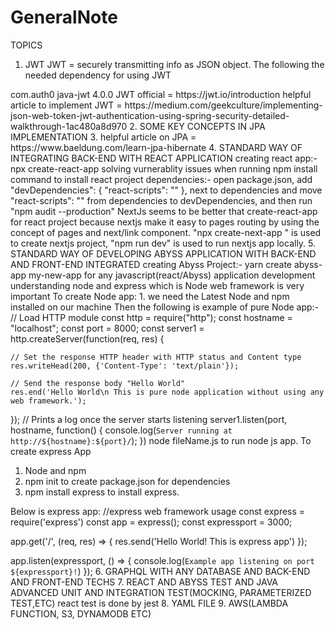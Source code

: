 # GeneralNote
TOPICS
1.  JWT
JWT = securely transmitting info as JSON object. The following the needed dependency for using JWT
<dependency>
    <groupId>com.auth0</groupId>
    <artifactId>java-jwt</artifactId>
    <version>4.0.0</version>
</dependency>
JWT official = https://jwt.io/introduction
helpful article to implement JWT = https://medium.com/geekculture/implementing-json-web-token-jwt-authentication-using-spring-security-detailed-walkthrough-1ac480a8d970
2.  SOME KEY CONCEPTS IN JPA IMPLEMENTATION
3.  helpful article on JPA = https://www.baeldung.com/learn-jpa-hibernate
4.  STANDARD WAY OF INTEGRATING BACK-END WITH REACT APPLICATION
creating react app:- npx create-react-app <appname>
solving vurnerablity issues when running npm install command to install react project dependencies:-
 open package.json, add  "devDependencies": {
    "react-scripts": ""
  }, next to dependencies and move "react-scripts": "<version>" from dependencies to devDependencies, and then run "npm audit --production"
  NextJs seems to be better that create-react-app for react project because nextjs make it easy to pages routing by using the concept of pages
  and next/link component.
  "npx create-next-app <appname>" is used to create nextjs project, "npm run dev" is used to run nextjs app locally.
5.  STANDARD WAY OF DEVELOPING ABYSS APPLICATION WITH BACK-END AND FRONT-END INTEGRATED
creating Abyss Project:- yarn create abyss-app my-new-app
for any javascript(react/Abyss) application development understanding node and express which is Node web framework is very important
To create Node app:
    1. we need the Latest Node and npm installed on our machine Then the following is example of pure Node app:-
    // Load HTTP module
const http = require("http");
const hostname = "localhost";
const port = 8000;
const server1 = http.createServer(function(req, res) {

    // Set the response HTTP header with HTTP status and Content type
    res.writeHead(200, {'Content-Type': 'text/plain'});
 
    // Send the response body "Hello World"
    res.end('Hello World\n This is pure node application without using any web framework.');
 });
 // Prints a log once the server starts listening
 server1.listen(port, hostname, function() {
    console.log(`Server running at http://${hostname}:${port}/`);
 })
 node fileName.js to run node js app.
 To create express App
 1. Node and npm
 2. npm init to create package.json for dependencies
 3. npm install express to install express.
 
 Below is express app:
 //express web framework usage
const express = require('express')
const app = express();
const expressport = 3000;

app.get('/', (req, res) => {
  res.send('Hello World! This is express app')
});

app.listen(expressport, () => {
  console.log(`Example app listening on port ${expressport}!`)
});
6.  GRAPHQL WITH ANY DATABASE AND BACK-END AND FRONT-END TECHS
7.  REACT AND ABYSS TEST AND JAVA ADVANCED UNIT AND INTEGRATION TEST(MOCKING, PARAMETERIZED TEST,ETC)
    react test is done by jest
8.  YAML FILE
9.  AWS(LAMBDA FUNCTION, S3, DYNAMODB ETC)
